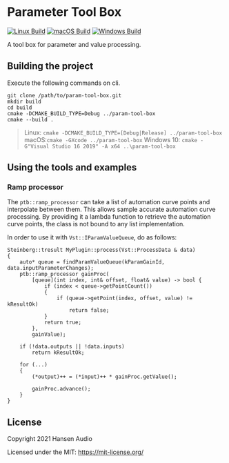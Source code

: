 # Parameter Tool Box
[![Linux Build](https://github.com/hansen-audio/param-tool-box/actions/workflows/cmake_linux.yml/badge.svg)](https://github.com/hansen-audio/param-tool-box/actions/workflows/cmake_linux.yml) [![macOS Build](https://github.com/hansen-audio/param-tool-box/actions/workflows/cmake_macos.yml/badge.svg)](https://github.com/hansen-audio/param-tool-box/actions/workflows/cmake_macos.yml) [![Windows Build](https://github.com/hansen-audio/param-tool-box/actions/workflows/cmake_windows.yml/badge.svg)](https://github.com/hansen-audio/param-tool-box/actions/workflows/cmake_windows.yml)

A tool box for parameter and value processing.

## Building the project

Execute the following commands on cli.

```
git clone /path/to/param-tool-box.git
mkdir build
cd build
cmake -DCMAKE_BUILD_TYPE=Debug ../param-tool-box
cmake --build .
```

> Linux: ```cmake -DCMAKE_BUILD_TYPE=[Debug|Release] ../param-tool-box```
> macOS:```cmake -GXcode ../param-tool-box```
> Windows 10: ```cmake -G"Visual Studio 16 2019" -A x64 ..\param-tool-box```

## Using the tools and examples

### Ramp processor

The ```ptb::ramp_processor``` can take a list of automation curve points and interpolate between them. This allows sample accurate automation curve processing. By providing it a lambda function to retrieve the automation curve points, the class is not bound to any list implementation.

In order to use it with ```Vst::IParamValueQueue```, do as follows:

```
Steinberg::tresult MyPlugin::process(Vst::ProcessData & data)
{
    auto* queue = findParamValueQueue(kParamGainId, data.inputParameterChanges);
    ptb::ramp_processor gainProc(
        [queue](int index, int& offset, float& value) -> bool {
            if (index < queue->getPointCount())
            {
                if (queue->getPoint(index, offset, value) != kResultOk)
                    return false;
            }
            return true;
        },
        gainValue);

    if (!data.outputs || !data.inputs)
        return kResultOk;

    for (...)
    {
        (*output)++ = (*input)++ * gainProc.getValue();

        gainProc.advance();
    }
}
```

## License

Copyright 2021 Hansen Audio

Licensed under the MIT: https://mit-license.org/
